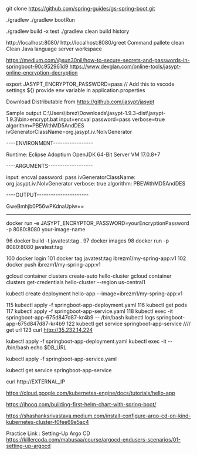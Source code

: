  git clone https://github.com/spring-guides/gs-spring-boot.git

./gradlew
./gradlew bootRun

./gradlew build -x test
./gradlew clean build
history

http://localhost:8080/
http://localhost:8080/greet
Command pallete clean
Clean Java language server workspace 

https://medium.com/@sun30nil/how-to-secure-secrets-and-passwords-in-springboot-90c952961d9
https://www.devglan.com/online-tools/jasypt-online-encryption-decryption

export JASYPT_ENCRYPTOR_PASSWORD=pass  // Add this to vscode settings
${} provide env variable in application.properties

Download Distributable from 
https://github.com/jasypt/jasypt

Sample output
C:\Users\ibrez\Downloads\jasypt-1.9.3-dist\jasypt-1.9.3\bin>encrypt.bat input=encval password=pass verbose=true algorithm=PBEWithMD5AndDES ivGeneratorClassName=org.jasypt.iv.NoIvGenerator

----ENVIRONMENT-----------------

Runtime: Eclipse Adoptium OpenJDK 64-Bit Server VM 17.0.8+7



----ARGUMENTS-------------------

input: encval
password: pass
ivGeneratorClassName: org.jasypt.iv.NoIvGenerator
verbose: true
algorithm: PBEWithMD5AndDES



----OUTPUT----------------------

GweBmhjb0P56wPKdnaUpiw==

---------------------

docker run -e JASYPT_ENCRYPTOR_PASSWORD=yourEncryptionPassword -p 8080:8080 your-image-name


   96  docker build -t javatest:tag .
   97  docker images
   98  docker run -p 8080:8080 javatest:tag

 100  docker login
  101  docker tag javatest:tag ibrezm1/my-spring-app:v1
  102  docker push ibrezm1/my-spring-app:v1


gcloud container clusters create-auto hello-cluster
gcloud container clusters get-credentials hello-cluster --region us-central1

kubectl create deployment hello-app --image=ibrezm1/my-spring-app:v1

  115  kubectl apply -f springboot-app-deployment.yaml
  116  kubectl get pods
  117  kubectl apply -f springboot-app-service.yaml
  118  kubectl exec -it springboot-app-675d847d87-kr4b9  -- /bin/bash
  kubectl logs  springboot-app-675d847d87-kr4b9
    122  kubectl get service springboot-app-service  //// get url 
  123  curl http://35.232.14.224


kubectl apply -f springboot-app-deployment.yaml
kubectl exec -it <pod-name> -- /bin/bash
echo $DB_URL


kubectl apply -f springboot-app-service.yaml

kubectl get service springboot-app-service

curl http://EXTERNAL_IP


https://cloud.google.com/kubernetes-engine/docs/tutorials/hello-app

https://jhooq.com/building-first-helm-chart-with-spring-boot/

https://shashanksrivastava.medium.com/install-configure-argo-cd-on-kind-kubernetes-cluster-f0fee69e5ac4

Practice Link : Setting-Up Argo CD https://killercoda.com/mabusaa/course/argocd-endusers-scenarios/01-setting-up-argocd




